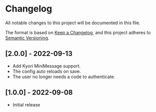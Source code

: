 # Changelog

All notable changes to this project will be documented in this file.

The format is based on [Keep a Changelog](https://keepachangelog.com/en/1.0.0/),
and this project adheres to [Semantic Versioning](https://semver.org/spec/v2.0.0.html).

## [2.0.0] - 2022-09-13

- Add Kyori MiniMessage support.
- The config auto reloads on save.
- The user no longer needs a code to authenticate.

## [1.0.0] - 2022-09-08

- Initial release
